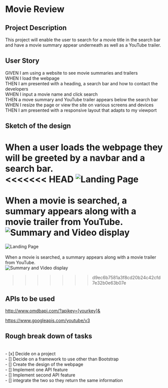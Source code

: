 # Movie Review

## Project Description

This project will enable the user to search for a movie title in the search bar and have a movie summary appear underneath as well as a YouTube trailer.

## User Story

GIVEN I am using a website to see movie summaries and trailers <br />
WHEN I load the webpage <br />
THEN I am presented with a heading, a search bar and how to contact the developers <br />
WHEN I input a movie name and click search <br />
THEN a move summary and YouTube trailer appears below the search bar <br />
WHEN I resize the page or view the site on various screens and devices <br />
THEN I am presented with a responsive layout that adapts to my viewport <br />

## Sketch of the design

When a user loads the webpage they will be greeted by a navbar and a search bar. <br />
<<<<<<< HEAD
![Landing Page](/asset/images/protoype_images/prototype_images_landing.png)
<br />
<br />
When a movie is searched, a summary appears along with a movie trailer from YouTube. <br />
![Summary and Video display](/asset/images/protoype_images/protoype_images_search.png)
=======
![Landing Page](asset/images/prototype_images_landing.png)
<br />
<br />
When a movie is searched, a summary appears along with a movie trailer from YouTube. <br />
![Summary and Video display](asset/images/protoype_images_search.png)
>>>>>>> d9ec6b7581a3f8cd20b24c42cfd7e32b0e63b07e

## APIs to be used

http://www.omdbapi.com/?apikey=[yourkey]&

https://www.googleapis.com/youtube/v3

## Rough break down of tasks

<br />
- [x] Decide on a project <br />
- [] Decide on a framework to use other than Bootstrap<br />
- [] Create the design of the webpage<br />
- [] Implement one API feature<br />
- [] Implement second API feature<br />
- [] integrate the two so they return the same information<br />
